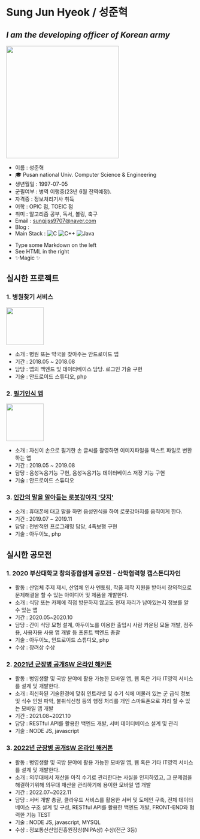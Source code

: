 # Sung Jun Hyeok / 성준혁
## _I am the developing officer of Korean army_

<img width="300" height="300" src="https://user-images.githubusercontent.com/45208189/158298616-1aa08c48-3c81-416f-9151-3196ac0ac4ac.jpg"/>

* 이름 : 성준혁
* 🎓 Pusan national Univ. Computer Science & Engineering  
* 생년월일 : 1997-07-05  
* 군필여부 : 병역 이행중(23년 6월 전역예정).  
* 자격증 : 정보처리기사 취득  
* 어학 : OPIC 점, TOEIC 점    
* 취미 : 알고리즘 공부, 독서, 볼링, 축구  
* Email : sungjjss9707@naver.com  
* Blog :   
* Main Stack :
![C](https://img.shields.io/badge/c-%2300599C.svg?style=for-the-badge&logo=c&logoColor=white)   ![C++](https://img.shields.io/badge/c++-%2391299C.svg?style=for-the-badge&logo=c%2B%2B&logoColor=white)  ![Java](https://img.shields.io/badge/java-%23ED8B00.svg?style=for-the-badge&logo=java&logoColor=white)
- Type some Markdown on the left
- See HTML in the right
- ✨Magic ✨  

  
  
   
   
## 실시한 프로젝트
### 1. 병원찾기 서비스   
<img wwidth="100" height="100" src="https://user-images.githubusercontent.com/45208189/158307254-76d2bee2-6d1c-4f6c-9b4a-4e16891604f0.png"/>

*   소개 : 병원 또는 약국을 찾아주는 안드로이드 앱    
*   기간 : 2018.05 ~ 2018.08   
*   담당 : 앱의 백엔드 및 데이터베이스 담당. 로그인 기술 구현   
*   기술 : 안드로이드 스튜디오, php   


### 2. [필기인식 앱](https://github.com/pnu-002-team03)   
<img wwidth="100" height="100" src="https://user-images.githubusercontent.com/45208189/158312771-36d078fa-049a-4181-95a9-e1b21ade6394.png"/>

* 소개 : 자신이 손으로 필기한 손 글씨를 촬영하면 이미지파일을 텍스트 파일로 변환하는 앱   
* 기간 : 2019.05 ~ 2019.08   
* 담당 : 음성녹음기능 구현, 음성녹음기능 데이터베이스 저장 기능 구현   
* 기술 : 안드로이드 스튜디오  


### 3. [인간의 말을 알아듣는 로봇강아지 '닷지'](https://github.com/sungjjss9707/ROBOT_PET)   

* 소개 : 휴대폰에 대고 말을 하면 음성인식을 하여 로봇강아지를 움직이게 한다.   
* 기간 : 2019.07 ~ 2019.11   
* 담당 : 전반적인 프로그래밍 담당, 4족보행 구현   
* 기술 : 아두이노, php  

## 실시한 공모전

### 1. 2020 부산대학교 창의종합설계 공모전 - 산학협력형 캡스톤디자인     
* 활동 : 산업체 주제 제시, 산업체 인사 멘토링, 작품 제작 지원을 받아서 창의적으로 문제해결을 할 수 있는 아이디어 및 제품을 개발한다.   
* 소개 : 식당 또는 카페에 직접 방문하지 않고도 현재 자리가 남아있는지 정보를 알 수 있는 앱   
* 기간 : 2020.05~2020.10   
* 담당 : 간이 식당 모형 설계, 아두이노를 이용한 출입시 사람 카운팅 모듈 개발, 점주용, 사용자용 사용 앱 개발 등 프론트 백엔드 총괄   
* 기술 : 아두이노, 안드로이드 스튜디오, php  
* 수상 : 장려상 수상   

### 2. [2021년 군장병 공개SW 온라인 해커톤](https://github.com/sungjjss9707/APP_AI_MMIS_teamMMIS)     
* 활동 : 병영생활 및 국방 분야에 활용 가능한 모바일 앱, 웹 혹은 기타 IT영역 서비스를 설계 및 개발한다.    
* 소개 : 최신화된 기술환경에 맞춰 인트라넷 및 수기 식에 머물러 있는 군 급식 정보 및 식수 인원 파악, 불취식신청 등의 행정 처리를 개인 스마트폰으로 처리 할 수 있는 모바일 앱 개발   
* 기간 : 2021.08~2021.10   
* 담당 : RESTful API를 활용한 백엔드 개발, 서버 데이터베이스 설계 및 관리   
* 기술 : NODE JS, javascript  

### 3. [2022년 군장병 공개SW 온라인 해커톤](https://github.com/sungjjss9707/APP_Seusuro_AutoMedic)     
* 활동 : 병영생활 및 국방 분야에 활용 가능한 모바일 앱, 웹 혹은 기타 IT영역 서비스를 설계 및 개발한다.    
* 소개 : 의무대에서 재산을 아직 수기로 관리한다는 사실을 인지하였고, 그 문제점을 해결하기위해 의무대 재산을 관리하기에 용이한 모바일 앱 개발   
* 기간 : 2022.07~2022.11   
* 담당 : 서버 개발 총괄, 클라우드 서비스를 활용한 서버 및 도메인 구축, 전체 데이터베이스 구조 설계 및 구성, RESTful API를 활용한 백엔드 개발, FRONT-END와 협력한 기능 TEST   
* 기술 : NODE JS, javascript, MYSQL
* 수상 : 정보통신산업진흥원장상(NIPA상) 수상(전군 3등)

